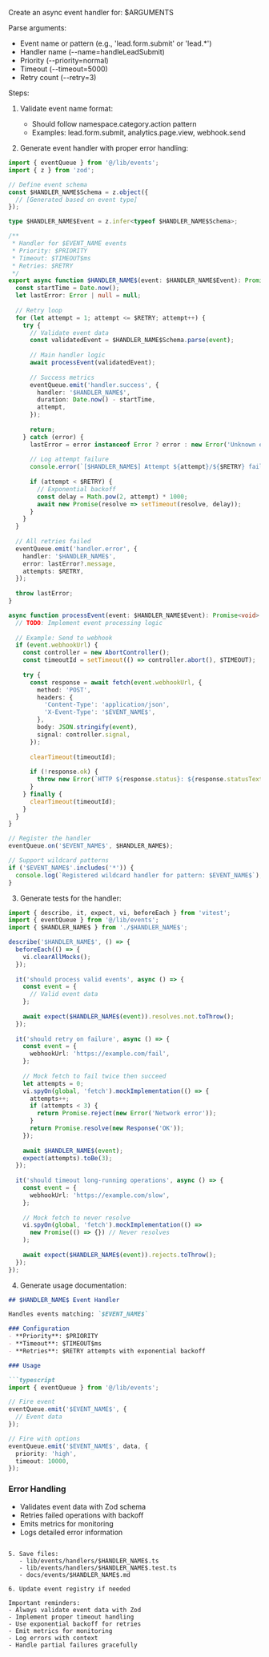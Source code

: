 Create an async event handler for: $ARGUMENTS

Parse arguments:
- Event name or pattern (e.g., 'lead.form.submit' or 'lead.*')
- Handler name (--name=handleLeadSubmit)
- Priority (--priority=normal)
- Timeout (--timeout=5000)
- Retry count (--retry=3)

Steps:

1. Validate event name format:
   - Should follow namespace.category.action pattern
   - Examples: lead.form.submit, analytics.page.view, webhook.send

2. Generate event handler with proper error handling:

```typescript
import { eventQueue } from '@/lib/events';
import { z } from 'zod';

// Define event schema
const $HANDLER_NAME$Schema = z.object({
  // [Generated based on event type]
});

type $HANDLER_NAME$Event = z.infer<typeof $HANDLER_NAME$Schema>;

/**
 * Handler for $EVENT_NAME events
 * Priority: $PRIORITY
 * Timeout: $TIMEOUT$ms
 * Retries: $RETRY
 */
export async function $HANDLER_NAME$(event: $HANDLER_NAME$Event): Promise<void> {
  const startTime = Date.now();
  let lastError: Error | null = null;
  
  // Retry loop
  for (let attempt = 1; attempt <= $RETRY; attempt++) {
    try {
      // Validate event data
      const validatedEvent = $HANDLER_NAME$Schema.parse(event);
      
      // Main handler logic
      await processEvent(validatedEvent);
      
      // Success metrics
      eventQueue.emit('handler.success', {
        handler: '$HANDLER_NAME$',
        duration: Date.now() - startTime,
        attempt,
      });
      
      return;
    } catch (error) {
      lastError = error instanceof Error ? error : new Error('Unknown error');
      
      // Log attempt failure
      console.error(`[$HANDLER_NAME$] Attempt ${attempt}/${$RETRY} failed:`, error);
      
      if (attempt < $RETRY) {
        // Exponential backoff
        const delay = Math.pow(2, attempt) * 1000;
        await new Promise(resolve => setTimeout(resolve, delay));
      }
    }
  }
  
  // All retries failed
  eventQueue.emit('handler.error', {
    handler: '$HANDLER_NAME$',
    error: lastError?.message,
    attempts: $RETRY,
  });
  
  throw lastError;
}

async function processEvent(event: $HANDLER_NAME$Event): Promise<void> {
  // TODO: Implement event processing logic
  
  // Example: Send to webhook
  if (event.webhookUrl) {
    const controller = new AbortController();
    const timeoutId = setTimeout(() => controller.abort(), $TIMEOUT);
    
    try {
      const response = await fetch(event.webhookUrl, {
        method: 'POST',
        headers: {
          'Content-Type': 'application/json',
          'X-Event-Type': '$EVENT_NAME$',
        },
        body: JSON.stringify(event),
        signal: controller.signal,
      });
      
      clearTimeout(timeoutId);
      
      if (!response.ok) {
        throw new Error(`HTTP ${response.status}: ${response.statusText}`);
      }
    } finally {
      clearTimeout(timeoutId);
    }
  }
}

// Register the handler
eventQueue.on('$EVENT_NAME$', $HANDLER_NAME$);

// Support wildcard patterns
if ('$EVENT_NAME$'.includes('*')) {
  console.log(`Registered wildcard handler for pattern: $EVENT_NAME$`);
}
```

3. Generate tests for the handler:

```typescript
import { describe, it, expect, vi, beforeEach } from 'vitest';
import { eventQueue } from '@/lib/events';
import { $HANDLER_NAME$ } from './$HANDLER_NAME$';

describe('$HANDLER_NAME$', () => {
  beforeEach(() => {
    vi.clearAllMocks();
  });
  
  it('should process valid events', async () => {
    const event = {
      // Valid event data
    };
    
    await expect($HANDLER_NAME$(event)).resolves.not.toThrow();
  });
  
  it('should retry on failure', async () => {
    const event = {
      webhookUrl: 'https://example.com/fail',
    };
    
    // Mock fetch to fail twice then succeed
    let attempts = 0;
    vi.spyOn(global, 'fetch').mockImplementation(() => {
      attempts++;
      if (attempts < 3) {
        return Promise.reject(new Error('Network error'));
      }
      return Promise.resolve(new Response('OK'));
    });
    
    await $HANDLER_NAME$(event);
    expect(attempts).toBe(3);
  });
  
  it('should timeout long-running operations', async () => {
    const event = {
      webhookUrl: 'https://example.com/slow',
    };
    
    // Mock fetch to never resolve
    vi.spyOn(global, 'fetch').mockImplementation(() => 
      new Promise(() => {}) // Never resolves
    );
    
    await expect($HANDLER_NAME$(event)).rejects.toThrow();
  });
});
```

4. Generate usage documentation:

```markdown
## $HANDLER_NAME$ Event Handler

Handles events matching: `$EVENT_NAME$`

### Configuration
- **Priority**: $PRIORITY
- **Timeout**: $TIMEOUT$ms
- **Retries**: $RETRY attempts with exponential backoff

### Usage

```typescript
import { eventQueue } from '@/lib/events';

// Fire event
eventQueue.emit('$EVENT_NAME$', {
  // Event data
});

// Fire with options
eventQueue.emit('$EVENT_NAME$', data, {
  priority: 'high',
  timeout: 10000,
});
```

### Error Handling
- Validates event data with Zod schema
- Retries failed operations with backoff
- Emits metrics for monitoring
- Logs detailed error information
```

5. Save files:
   - lib/events/handlers/$HANDLER_NAME$.ts
   - lib/events/handlers/$HANDLER_NAME$.test.ts
   - docs/events/$HANDLER_NAME$.md

6. Update event registry if needed

Important reminders:
- Always validate event data with Zod
- Implement proper timeout handling
- Use exponential backoff for retries
- Emit metrics for monitoring
- Log errors with context
- Handle partial failures gracefully

